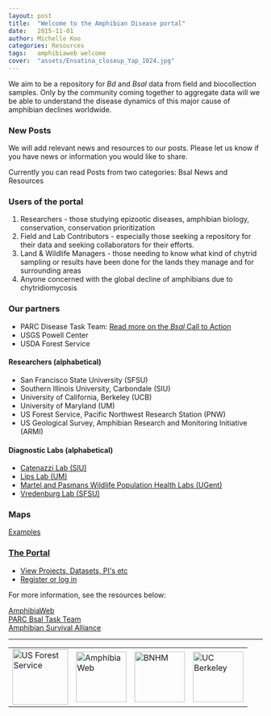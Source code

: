 ```yaml
---
layout: post
title:  "Welcome to the Amphibian Disease portal"
date:   2015-11-01
author: Michelle Koo
categories: Resources
tags:	amphibiaweb welcome 
cover:  "assets/Ensatina_closeup_Yap_1024.jpg"
---
```


We aim to be a repository for _Bd_ and _Bsal_ data from field and biocollection samples. Only by the community coming together to aggregate data will we be able to understand the disease dynamics of this major cause of amphibian declines worldwide.

### New Posts

We will add relevant news and resources to our posts. Please let us know if you have news or information you would like to share.     

Currently you can read Posts from two categories: Bsal News and Resources

### Users of the portal    

<ol>
          <li>
            Researchers - those studying epizootic diseases, amphibian
            biology, conservation, conservation prioritization
          </li>
          <li>
            Field and Lab Contributors - especially those seeking a
            repository for their data and seeking collaborators for
            their efforts.
          </li>
          <li>
            Land & Wildlife Managers - those needing to know what kind
            of chytrid sampling or results have been done for the
            lands they manage and for surrounding areas
          </li>
          <li>
            Anyone concerned with the global decline of amphibians due to chytridiomycosis
          </li>
        </ol>



### Our partners     
- PARC Disease Task Team: [Read more on the _Bsal_ Call to Action](http://www.parcplace.org/parcplace/images/stories/pdf/BsalBrief.pdf)
- USGS Powell Center
- USDA Forest Service

#### Researchers (alphabetical)
- San Francisco State University (SFSU) 
- Southern Illinois University, Carbondale (SIU) 
- University of California, Berkeley (UCB)
- University of Maryland (UM)
- US Forest Service, Pacific Northwest Research Station (PNW)
- US Geological Survey, Amphibian Research and Monitoring Initiative (ARMI)
   
#### Diagnostic Labs (alphabetical) 
- [Catenazzi Lab (SIU)](http://catenazzi.weebly.com/)
- [Lips Lab (UM)](http://lipslab.weebly.com/)
- [Martel and Pasmans Wildlife Population Health Labs (UGent)](http://www.ugent.be/di/di05/nl/dienstverlening/kliniek/amfibie.htm)
- [Vredenburg Lab (SFSU)](http://www.vredenburglab.com/)


### Maps
 [Examples](http://updates.amphibiandisease.org/maps/)

### [The Portal](https://amphibiandisease.org/)
- [View Projects, Datasets, PI's etc](https://amphibiandisease.org/projects.php)
- [Register or log in](https://amphibiandisease.org/admin-login.php)

    
For more information, see the resources below:

[AmphibiaWeb](http://amphibiaweb.org)     
[PARC Bsal Task Team](http://parcplace.org/parcplace/resources/disease-task-team.html)      
[Amphibian Survival Alliance](http://www.amphibians.org/)

<hr>
<table style="border:0px;padding:0px;"><tr>
<td><img src="{{ site.baseurl }}assets/USDA_FS.jpg" style="height:110px;" alt="US Forest Service"/></td>
<td><a href="http://amphibiaweb.org"><img src="{{ site.baseurl }}assets/awlogomed.jpg" style="height:100px;" alt="AmphibiaWeb"/></a></td>
<td><img src="{{ site.baseurl }}assets/bnhm_logo_large.jpg" style="height:100px;" alt="BNHM"/></td>
<td><img src="{{ site.baseurl }}assets/UCBseal.gif" style="height:100px;" alt="UC Berkeley"/>
</td></tr></table>



